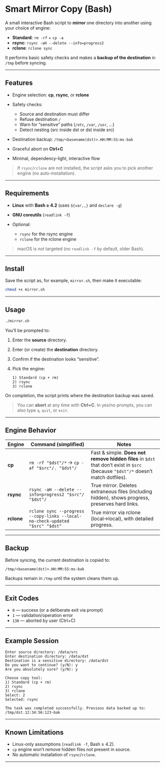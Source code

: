 # Smart Mirror Copy (Bash)

A small interactive Bash script to **mirror** one directory into another using your choice of engine:

* **Standard**: `rm -rf` + `cp -a`
* **rsync**: `rsync -aH --delete --info=progress2`
* **rclone**: `rclone sync`

It performs basic safety checks and makes a **backup of the destination** in `/tmp` before syncing.

---

## Features

* Engine selection: **cp**, **rsync**, or **rclone**
* Safety checks:

  * Source and destination must differ
  * Refuse destination `/`
  * Warn for “sensitive” paths (`/etc`, `/var`, `/usr`, …)
  * Detect nesting (src inside dst or dst inside src)
* Destination backup: `/tmp/<basename(dst)>.HH:MM:SS:ms-bak`
* Graceful abort on **Ctrl+C**
* Minimal, dependency-light, interactive flow

> If `rsync`/`rclone` are not installed, the script asks you to pick another engine (no auto-installation).

---

## Requirements

* **Linux** with **Bash ≥ 4.2** (uses `${var,,}` and `declare -g`)
* **GNU coreutils** (`readlink -f`)
* Optional:

  * `rsync` for the rsync engine
  * `rclone` for the rclone engine

> macOS is not targeted (no `readlink -f` by default, older Bash).

---

## Install

Save the script as, for example, `mirror.sh`, then make it executable:

```bash
chmod +x mirror.sh
```

---

## Usage

```bash
./mirror.sh
```

You’ll be prompted to:

1. Enter the **source** directory.
2. Enter (or create) the **destination** directory.
3. Confirm if the destination looks “sensitive”.
4. Pick the engine:

   ```
   1) Standard (cp + rm)
   2) rsync
   3) rclone
   ```

On completion, the script prints where the destination backup was saved.

> You can **abort** at any time with **Ctrl+C**. In yes/no prompts, you can also type `q`, `quit`, or `exit`.

---

## Engine Behavior

| Engine     | Command (simplified)                                                         | Notes                                                                                                                             |
| ---------- | ---------------------------------------------------------------------------- | --------------------------------------------------------------------------------------------------------------------------------- |
| **cp**     | `rm -rf "$dst"/*` → `cp -af "$src"/. "$dst"/`                                | Fast & simple. **Does not remove hidden files** in `$dst` that don’t exist in `$src` (because `"$dst"/*` doesn’t match dotfiles). |
| **rsync**  | `rsync -aH --delete --info=progress2 "$src"/ "$dst"/`                        | True mirror. Deletes extraneous files (including hidden), shows progress, preserves hard links.                                   |
| **rclone** | `rclone sync --progress --copy-links --local-no-check-updated "$src" "$dst"` | True mirror via rclone (local→local), with detailed progress.                                                                     |

---

## Backup

Before syncing, the current destination is copied to:

```
/tmp/<basename(dst)>.HH:MM:SS:ms-bak
```

Backups remain in `/tmp` until the system cleans them up.

---

## Exit Codes

* `0` — success (or a deliberate exit via prompt)
* `1` — validation/operation error
* `130` — aborted by user (Ctrl+C)

---

## Example Session

```
Enter source directory: /data/src
Enter destination directory: /data/dst
Destination is a sensitive directory: /data/dst
Do you want to continue? (y/N): y
Are you absolutely sure? (y/N): y

Choose copy tool:
1) Standard (cp + rm)
2) rsync
3) rclone
Select: 2
Selected: rsync

The task was completed successfully. Previous data backed up to: /tmp/dst.12:34:56:123-bak
```

---

## Known Limitations

* Linux-only assumptions (`readlink -f`, Bash ≥ 4.2).
* `cp` engine won’t remove hidden files not present in source.
* No automatic installation of `rsync`/`rclone`.

---
